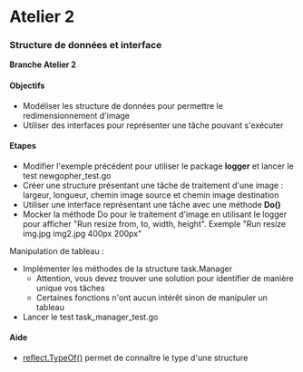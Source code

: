 # Atelier 2
### Structure de données et interface

**Branche Atelier 2**

#### Objectifs

* Modéliser les structure de données pour permettre le redimensionnement d'image
* Utiliser des interfaces pour représenter une tâche pouvant s'exécuter

#### Etapes

* Modifier l'exemple précédent pour utiliser le package **logger** et lancer le test newgopher_test.go
* Créer une structure présentant une tâche de traitement d'une image : largeur, longueur, chemin image source et chemin image destination
* Utiliser une interface représentant une tâche avec une méthode **Do()**
* Mocker la méthode Do pour le traitement d'image en utilisant le logger pour afficher "Run resize from, to, width, height". Exemple "Run resize img.jpg img2.jpg 400px 200px"

Manipulation de tableau :
* Implémenter les méthodes de la structure task.Manager
  * Attention, vous devez trouver une solution pour identifier de manière unique vos tâches
  * Certaines fonctions n'ont aucun intérêt sinon de manipuler un tableau 
* Lancer le test task_manager_test.go

#### Aide

* [reflect.TypeOf()](https://pkg.go.dev/reflect#TypeOf) permet de connaître le type d'une structure